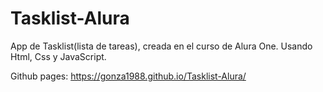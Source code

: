 ﻿# Tasklist-Alura

App de Tasklist(lista de tareas), creada en el curso de Alura One.
Usando Html, Css y JavaScript.

Github pages: https://gonza1988.github.io/Tasklist-Alura/
